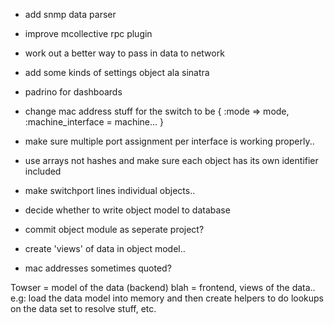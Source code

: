 * add snmp data parser
* improve mcollective rpc plugin
* work out a better way to pass in data to network
* add some kinds of settings object ala sinatra
* padrino for dashboards
* change mac address stuff for the switch to be { :mode => mode, :machine_interface = machine... }
* make sure multiple port assignment per interface is working properly..
* use arrays not hashes and make sure each object has its own identifier included

* make switchport lines individual objects..

* decide whether to write object model to database

* commit object module as seperate project?

* create 'views' of data in object model..

* mac addresses sometimes quoted?

Towser = model of the data (backend)
blah = frontend, views of the data.. e.g: load the data model into memory and then create helpers to do lookups on the data set to resolve stuff, etc.
